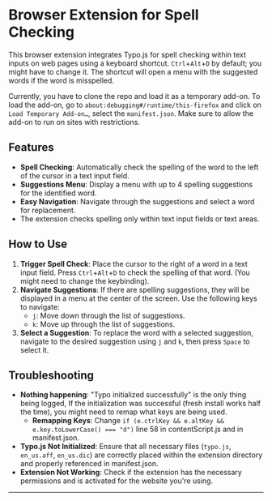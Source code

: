 # Browser Extension for Spell Checking

This browser extension integrates Typo.js for spell checking within text inputs on web pages using a keyboard shortcut. `Ctrl`+`Alt`+`D` by default; you might have to change it. The shortcut will open a menu with the suggested words if the word is misspelled.

Currently, you have to clone the repo and load it as a temporary add-on. To load the add-on, go to `about:debugging#/runtime/this-firefox` and click on `Load Temporary Add-on…`, select the `manifest.json`. Make sure to allow the add-on to run on sites with restrictions.

## Features

- **Spell Checking**: Automatically check the spelling of the word to the left of the cursor in a text input field.
- **Suggestions Menu**: Display a menu with up to 4 spelling suggestions for the identified word.
- **Easy Navigation**: Navigate through the suggestions and select a word for replacement.
- The extension checks spelling only within text input fields or text areas.

## How to Use

1. **Trigger Spell Check**: Place the cursor to the right of a word in a text input field. Press `Ctrl`+`Alt`+`D` to check the spelling of that word. (You might need to change the keybinding).
2. **Navigate Suggestions**: If there are spelling suggestions, they will be displayed in a menu at the center of the screen. Use the following keys to navigate:
    - `j`: Move down through the list of suggestions.
    - `k`: Move up through the list of suggestions.
3. **Select a Suggestion**: To replace the word with a selected suggestion, navigate to the desired suggestion using `j` and `k`, then press `Space` to select it.

## Troubleshooting

- **Nothing happening**: "Typo initialized successfully" is the only thing being logged, If the initialization was successful (fresh install works half the time), you might need to remap what keys are being used.
    - **Remapping Keys**: Change `if (e.ctrlKey && e.altKey && e.key.toLowerCase() === "d")` line 58 in contentScript.js and in manifest.json.  
- **Typo.js Not Initialized**: Ensure that all necessary files (`typo.js`, `en_us.aff`, `en_us.dic`) are correctly placed within the extension directory and properly referenced in manifest.json.
- **Extension Not Working**: Check if the extension has the necessary permissions and is activated for the website you're using.

---
